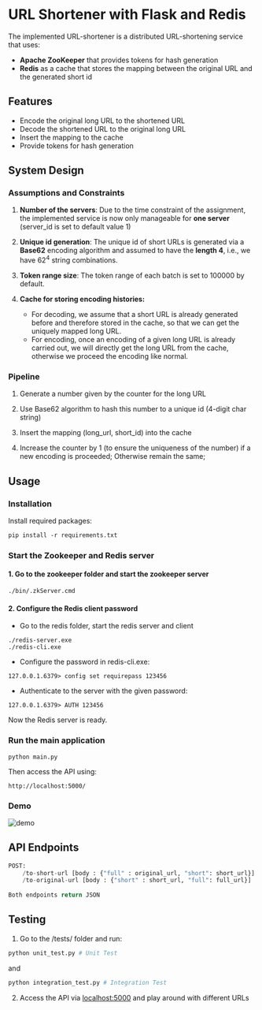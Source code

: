 

# URL Shortener with Flask and Redis

The implemented URL-shortener is a distributed URL-shortening service that uses: 

- **Apache ZooKeeper** that provides tokens for hash generation 
- **Redis** as a cache that stores the mapping between the original URL and the generated short id

## Features

- Encode the original long URL to the shortened URL
- Decode the shortened URL to the original long URL
- Insert the mapping to the cache
- Provide tokens for hash generation

## System Design

### Assumptions and Constraints

1. **Number of the servers**: Due to the time constraint of the assignment, the implemented service is now only manageable for **one server** (server_id is set to default value 1)

2. **Unique id generation**: The unique id of short URLs is generated via a **Base62** encoding algorithm and assumed to have the **length 4**, i.e., we have $62^4$ string combinations.

3. **Token range size**: The token range of each batch is set to 100000 by default.

4. **Cache for storing encoding histories:** 

   - For decoding, we assume that a short URL is already generated before and therefore stored in the cache, so that we can get the uniquely mapped long URL.
   - For encoding, once an encoding of a given long URL is already carried out, we will directly get the long URL from the cache, otherwise we proceed the encoding like normal.

   

### Pipeline

1. Generate a number given by the counter for the long URL

2. Use Base62 algorithm to hash this number to a unique id (4-digit char string) 
3. Insert the mapping (long_url, short_id) into the cache
4. Increase the counter by 1 (to ensure the uniqueness of the number) if a new encoding is proceeded; Otherwise remain the same;



## Usage

### Installation

Install required packages:

```markdown
pip install -r requirements.txt
```

### Start the Zookeeper and Redis server

#### 1. Go to the zookeeper folder and start the zookeeper server

```
./bin/.zkServer.cmd
```

#### 2. Configure the Redis client password

- Go to the redis folder, start the redis server and client

```
./redis-server.exe
./redis-cli.exe
```

- Configure the password in redis-cli.exe:

```
127.0.0.1.6379> config set requirepass 123456
```

- Authenticate to the server with the given password:

```
127.0.0.1.6379> AUTH 123456
```

Now the Redis server is ready.

### Run the main application

```
python main.py
```

Then access the API using:

```
http://localhost:5000/
```

### Demo

![demo](.\demo.gif)



## API Endpoints

```python
POST:
    /to-short-url [body : {"full" : original_url, "short": short_url}] : Shorten the URL and store in the cache
    /to-original-url [body : {"short" : short_url, "full": full_url}] : Return the original URL
    
Both endpoints return JSON
```



## Testing

1. Go to the /tests/ folder and run: 

```python
python unit_test.py # Unit Test
```

and

```python
python integration_test.py # Integration Test
```



2. Access the API via <u>localhost:5000</u> and play around with different URLs
